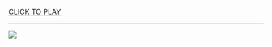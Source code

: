 
<a href="https://premium76.site?title=games_unblocked_at_schools&ref=13M">CLICK TO PLAY</a></h3>
<hr>

<a href="https://premium76.site?title=games_unblocked_at_schools&ref=13M"><img src="https://clearcache.store/games.png"></a>


